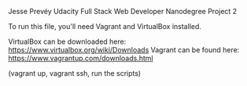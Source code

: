 Jesse Prevéy
Udacity Full Stack Web Developer Nanodegree Project 2

To run this file, you'll need Vagrant and VirtualBox installed.

VirtualBox can be downloaded here: https://www.virtualbox.org/wiki/Downloads
Vagrant can be found here: https://www.vagrantup.com/downloads.html

(vagrant up, vagrant ssh, run the scripts)
